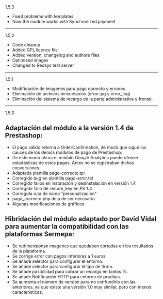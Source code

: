 1.5.3
 * Fixed problems with templates
 * Now the module works with Synchronized payment

---
1.5.2
 * Code cleanup
 * Added GPL licence file 
 * Added version, changelog and authors files
 * Optimized images
 * Changed to Redsys test server

---
1.5.1
 * Modificación de imagenes para pago correcto y erroneo.
 * Eliminación de archivos innecesarios (error.jpg y error_log)
 * Eliminación del sistema de recargo de la parte administrativa y frontal.

---
1.5.0
## Adaptación del módulo a la versión 1.4 de Prestashop:

* El pago válido retorna a OrderConfirmation, de modo que sigue los cauces de los demós módulos de pago de Prestashop.
* De este modo ahora el módulo Google Analytics puede ofrecer estadásticas de estos pagos. Antes no se registraban dichas conversiones.
* Adaptada plantilla pago-correcto.tpl
* Corregido bug en plantilla pago-error.tpl
* Corregido fallos en instalación y desinstalación en versión 1.4
* Corregido fallo de secure_key en PS 1.4
* Corregida ruta de icono "personalización"
* pago_correcto.php deja de ser necesario
* Algunas modificaciones de gráficos

## Hibridación del módulo adaptado por David Vidal para aumentar la compatibilidad con las plataformas Sermepa:

* Se redimensionan imagenes que quedaban cortadas en los resultados de la plataforma.
* Se corrige error con pagos inferiores a 1 euros.
* Se añade selector para configurar el entorno.
* Se añade selector para configurar el tipo de firma.
* Se añade posibilidad para cobrar un recargo en tantos %.
* Se añade Notificación HTTP para entorno de pruebas.
* Se aumenta el número de versión para no confundirlo con las anteriores, ya que existe una versión 1.0 muy similar, pero con menos características.